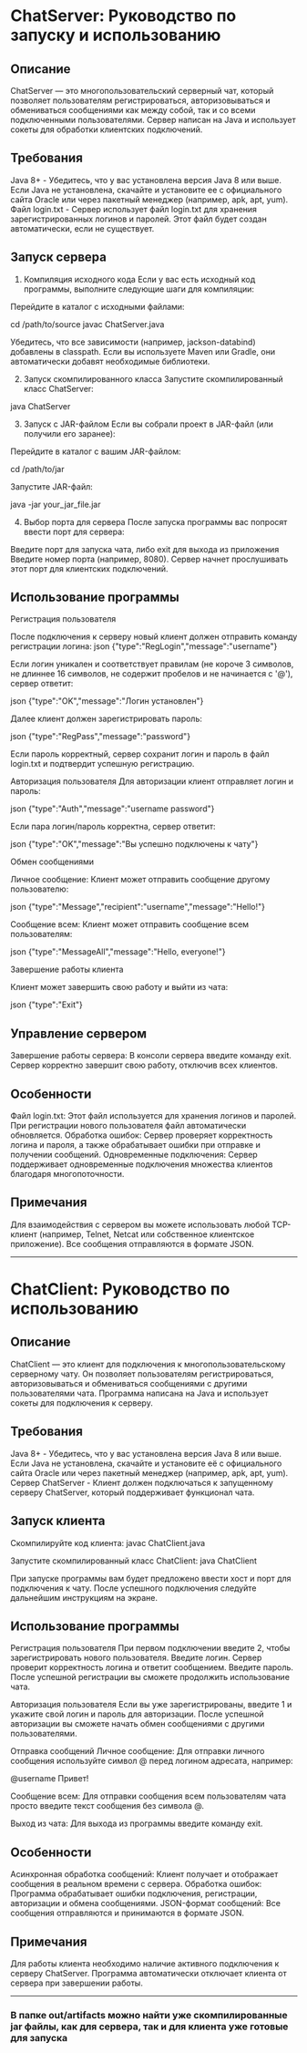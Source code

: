 # ChatServer: Руководство по запуску и использованию

## Описание
ChatServer — это многопользовательский серверный чат, который позволяет пользователям регистрироваться, авторизовываться и обмениваться сообщениями как между собой, так и со всеми подключенными пользователями. Сервер написан на Java и использует сокеты для обработки клиентских подключений.

## Требования
Java 8+ - Убедитесь, что у вас установлена версия Java 8 или выше. Если Java не установлена, скачайте и установите ее с официального сайта Oracle или через пакетный менеджер (например, apk, apt, yum).
Файл login.txt - Сервер использует файл login.txt для хранения зарегистрированных логинов и паролей. Этот файл будет создан автоматически, если не существует.

## Запуск сервера
1. Компиляция исходного кода
Если у вас есть исходный код программы, выполните следующие шаги для компиляции:

Перейдите в каталог с исходными файлами:

cd /path/to/source
javac ChatServer.java

Убедитесь, что все зависимости (например, jackson-databind) добавлены в classpath. Если вы используете Maven или Gradle, они автоматически добавят необходимые библиотеки.

2. Запуск скомпилированного класса
Запустите скомпилированный класс ChatServer:

java ChatServer

3. Запуск с JAR-файлом
Если вы собрали проект в JAR-файл (или получили его заранее):

Перейдите в каталог с вашим JAR-файлом:

cd /path/to/jar

Запустите JAR-файл:

java -jar your_jar_file.jar

4. Выбор порта для сервера
После запуска программы вас попросят ввести порт для сервера:

Введите порт для запуска чата, либо exit для выхода из приложения
Введите номер порта (например, 8080). Сервер начнет прослушивать этот порт для клиентских подключений.

## Использование программы

Регистрация пользователя

После подключения к серверу новый клиент должен отправить команду регистрации логина:
json
{"type":"RegLogin","message":"username"}

Если логин уникален и соответствует правилам (не короче 3 символов, не длиннее 16 символов, не содержит пробелов и не начинается с '@'), сервер ответит:

json
{"type":"OK","message":"Логин установлен"}

Далее клиент должен зарегистрировать пароль:

json
{"type":"RegPass","message":"password"}

Если пароль корректный, сервер сохранит логин и пароль в файл login.txt и подтвердит успешную регистрацию.

Авторизация пользователя
Для авторизации клиент отправляет логин и пароль:

json
{"type":"Auth","message":"username password"}

Если пара логин/пароль корректна, сервер ответит:

json
{"type":"OK","message":"Вы успешно подключены к чату"}

Обмен сообщениями

Личное сообщение: Клиент может отправить сообщение другому пользователю:

json
{"type":"Message","recipient":"username","message":"Hello!"}

Сообщение всем: Клиент может отправить сообщение всем пользователям:

json
{"type":"MessageAll","message":"Hello, everyone!"}

Завершение работы клиента

Клиент может завершить свою работу и выйти из чата:

json
{"type":"Exit"}

## Управление сервером

Завершение работы сервера: В консоли сервера введите команду exit. Сервер корректно завершит свою работу, отключив всех клиентов.

## Особенности

Файл login.txt: Этот файл используется для хранения логинов и паролей. При регистрации нового пользователя файл автоматически обновляется.
Обработка ошибок: Сервер проверяет корректность логина и пароля, а также обрабатывает ошибки при отправке и получении сообщений.
Одновременные подключения: Сервер поддерживает одновременные подключения множества клиентов благодаря многопоточности.

## Примечания

Для взаимодействия с сервером вы можете использовать любой TCP-клиент (например, Telnet, Netcat или собственное клиентское приложение).
Все сообщения отправляются в формате JSON.


------------------------------------


# ChatClient: Руководство по использованию

## Описание

ChatClient — это клиент для подключения к многопользовательскому серверному чату. Он позволяет пользователям регистрироваться, авторизовываться и обмениваться сообщениями с другими пользователями чата. Программа написана на Java и использует сокеты для подключения к серверу.

## Требования

Java 8+ - Убедитесь, что у вас установлена версия Java 8 или выше. Если Java не установлена, скачайте и установите её с официального сайта Oracle или через пакетный менеджер (например, apk, apt, yum).
Сервер ChatServer - Клиент должен подключаться к запущенному серверу ChatServer, который поддерживает функционал чата.

## Запуск клиента

Скомпилируйте код клиента:
javac ChatClient.java

Запустите скомпилированный класс ChatClient:
java ChatClient

При запуске программы вам будет предложено ввести хост и порт для подключения к чату. После успешного подключения следуйте дальнейшим инструкциям на экране.

## Использование программы

Регистрация пользователя
При первом подключении введите 2, чтобы зарегистрировать нового пользователя.
Введите логин. Сервер проверит корректность логина и ответит сообщением.
Введите пароль. После успешной регистрации вы сможете продолжить использование чата.

Авторизация пользователя
Если вы уже зарегистрированы, введите 1 и укажите свой логин и пароль для авторизации.
После успешной авторизации вы сможете начать обмен сообщениями с другими пользователями.

Отправка сообщений
Личное сообщение: Для отправки личного сообщения используйте символ @ перед логином адресата, например:

@username Привет!

Сообщение всем: Для отправки сообщения всем пользователям чата просто введите текст сообщения без символа @.

Выход из чата: Для выхода из программы введите команду exit.

## Особенности

Асинхронная обработка сообщений: Клиент получает и отображает сообщения в реальном времени с сервера.
Обработка ошибок: Программа обрабатывает ошибки подключения, регистрации, авторизации и обмена сообщениями.
JSON-формат сообщений: Все сообщения отправляются и принимаются в формате JSON.

## Примечания

Для работы клиента необходимо наличие активного подключения к серверу ChatServer.
Программа автоматически отключает клиента от сервера при завершении работы.


------------------------------------

### В папке out/artifacts можно найти уже скомпилированные jar файлы, как для сервера, так и для клиента уже готовые для запуска
